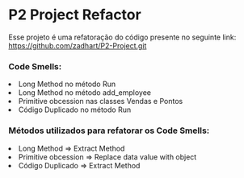 <h1>P2 Project Refactor</h1>

Esse projeto é uma refatoração do código presente no seguinte link:
https://github.com/zadhart/P2-Project.git

<h3>Code Smells:</h3>
<li>Long Method no método Run</li>
<li>Long Method no método add_employee</li>
<li>Primitive obcession nas classes Vendas e Pontos</li>
<li>Código Duplicado no método Run</li>

<h3>Métodos utilizados para refatorar os Code Smells:</h3>
<li>Long Method => Extract Method</li>
<li>Primitive obcession => Replace data value with object</li>
<li>Código Duplicado => Extract Method</li>

